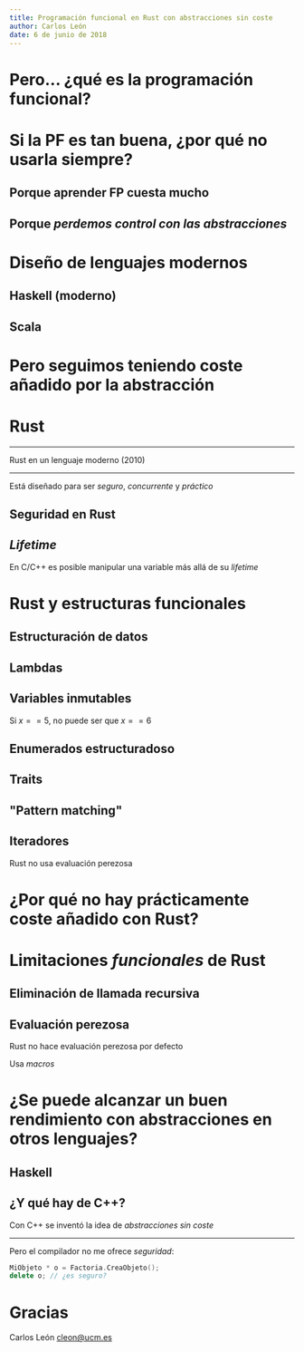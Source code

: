 ```yaml
---
title: Programación funcional en Rust con abstracciones sin coste
author: Carlos León
date: 6 de junio de 2018
---
```


# Pero... ¿qué es la programación funcional?

# Si la PF es tan buena, ¿por qué no usarla siempre?

## Porque aprender FP cuesta mucho

## Porque *perdemos control con las abstracciones*

# Diseño de lenguajes modernos

## Haskell (moderno)

## Scala

# Pero seguimos teniendo coste añadido por la abstracción

# Rust

---

Rust en un lenguaje moderno (2010)

---

Está diseñado para ser *seguro*, *concurrente* y *práctico*

## Seguridad en Rust

<!-- TODO (Carlos): pointers--luego habla de option -->

## *Lifetime*

En C/C++ es posible manipular una variable más allá de su *lifetime*

# Rust y estructuras funcionales

<!-- TODO (Carlos): que no se te olvide hablar de option -->

## Estructuración de datos

<!-- TODO (Carlos): `Result` y `Option` -->

<!-- TODO (Carlos): Tipos de datos recursivos -->

## Lambdas

## Variables inmutables

Si $x == 5$, no puede ser que $x == 6$

## Enumerados estructuradoso

## Traits

## "Pattern matching"

## Iteradores

Rust no usa evaluación perezosa

<!-- TODO (Carlos): Iteradores aquí -->

# ¿Por qué no hay prácticamente coste añadido con Rust?

# Limitaciones *funcionales* de Rust

## Eliminación de llamada recursiva

## Evaluación perezosa

Rust no hace evaluación perezosa por defecto

Usa *macros* <!-- TODO (Carlos): say something else here -->

# ¿Se puede alcanzar un buen rendimiento con abstracciones en otros lenguajes?

## Haskell

## ¿Y qué hay de C++?

Con C++ se inventó la idea de *abstracciones sin coste*

---

Pero el compilador no me ofrece *seguridad*:

```cpp
MiObjeto * o = Factoria.CreaObjeto();
delete o; // ¿es seguro?
```

# Gracias

Carlos León
<cleon@ucm.es>
